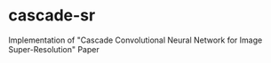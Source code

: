 # cascade-sr
Implementation of "Cascade Convolutional Neural Network for Image Super-Resolution" Paper
